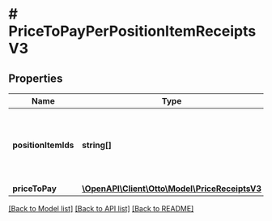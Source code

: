 # # PriceToPayPerPositionItemReceiptsV3

## Properties

Name | Type | Description | Notes
------------ | ------------- | ------------- | -------------
**positionItemIds** | **string[]** | List of unique identifiers of specific instances of ordered items. &lt;/br&gt;A (salesOrder)PositionItem is the smallest unit of an item that can be ordered. |
**priceToPay** | [**\OpenAPI\Client\Otto\Model\PriceReceiptsV3**](PriceReceiptsV3.md) |  |

[[Back to Model list]](../../README.md#models) [[Back to API list]](../../README.md#endpoints) [[Back to README]](../../README.md)
